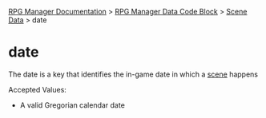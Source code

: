 [RPG Manager Documentation](../../index.md) >
[RPG Manager Data Code Block](../index.md) >
[Scene Data](../index.md) >
date

# date

The date is a key that identifies the in-game date in which a [scene](../../components/scene.md) happens

Accepted Values:
- A valid Gregorian calendar date
